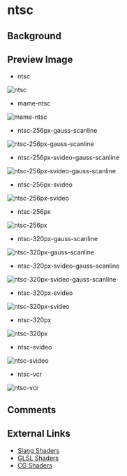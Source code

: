 # ntsc

## Background

## Preview Image


* ntsc

![ntsc](images/ntsc/ntsc.png)

* mame-ntsc

![mame-ntsc](images/ntsc/mame-ntsc.png)

* ntsc-256px-gauss-scanline

![ntsc-256px-gauss-scanline](images/ntsc/ntsc-256px-gauss-scanline.png)

* ntsc-256px-svideo-gauss-scanline

![ntsc-256px-svideo-gauss-scanline](images/ntsc/ntsc-256px-svideo-gauss-scanline.png)

* ntsc-256px-svideo

![ntsc-256px-svideo](images/ntsc/ntsc-256px-svideo.png)

* ntsc-256px

![ntsc-256px](images/ntsc/ntsc-256px.png)

* ntsc-320px-gauss-scanline

![ntsc-320px-gauss-scanline](images/ntsc/ntsc-320px-gauss-scanline.png)

* ntsc-320px-svideo-gauss-scanline

![ntsc-320px-svideo-gauss-scanline](images/ntsc/ntsc-320px-svideo-gauss-scanline.png)

* ntsc-320px-svideo

![ntsc-320px-svideo](images/ntsc/ntsc-320px-svideo.png)

* ntsc-320px

![ntsc-320px](images/ntsc/ntsc-320px.png)

* ntsc-svideo

![ntsc-svideo](images/ntsc/ntsc-svideo.png)

* ntsc-vcr

![ntsc-vcr](images/ntsc/ntsc-vcr.png)


## Comments

## External Links

* [Slang Shaders](https://github.com/libretro/slang-shaders)
* [GLSL Shaders](https://github.com/libretro/glsl-shaders)  
* [CG Shaders](https://github.com/libretro/common-shaders)
